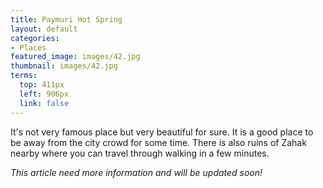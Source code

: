 ```yaml
---
title: Paymuri Hot Spring
layout: default
categories:
- Places
featured_image: images/42.jpg
thumbnail: images/42.jpg
terms:
  top: 411px
  left: 906px
  link: false
---
```

It's not very famous place but very beautiful for sure. It is a good place to be away from the city crowd for some time. There is also ruins of Zahak nearby where you can travel through walking in a few minutes.
<!-- more -->

*This article need more information and will be updated soon!*
